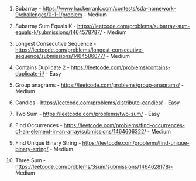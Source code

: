 1. Subarray - https://www.hackerrank.com/contests/sda-homework-9/challenges/0-1-1/problem - Medium

2. Subarray Sum Equals K - https://leetcode.com/problems/subarray-sum-equals-k/submissions/1464578787/ - Medium

3. Longest Consecutive Sequence - https://leetcode.com/problems/longest-consecutive-sequence/submissions/1464586077/ - Medium

4. Contains Duplicate 2 - https://leetcode.com/problems/contains-duplicate-ii/ - Easy

5. Group anagrams - https://leetcode.com/problems/group-anagrams/ - Medium

6. Candies - https://leetcode.com/problems/distribute-candies/ - Easy

7. Two Sum - https://leetcode.com/problems/two-sum/ - Easy

8. Find Occurrences - https://leetcode.com/problems/find-occurrences-of-an-element-in-an-array/submissions/1464606322/ - Medium

9. Find Unique Binary String - https://leetcode.com/problems/find-unique-binary-string/ - Medium

10. Three Sum - https://leetcode.com/problems/3sum/submissions/1464628178/- Medium
